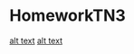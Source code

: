 # HomeworkTN3
[alt text](https://github.com/dookdikz/HomeworkTN3/blob/master/screenshot1.png)
[alt text](https://github.com/dookdikz/HomeworkTN3/blob/master/screenshot2.png)
